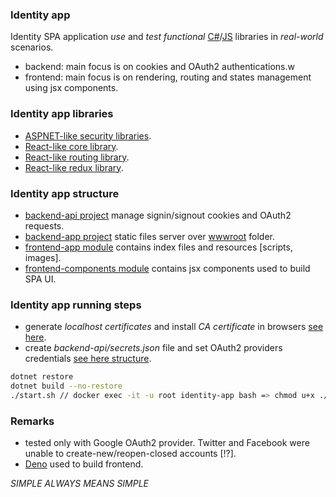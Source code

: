 ### Identity app
Identity SPA application *use* and *test* *functional* [C#](https://github.com/dragos-tudor/backend-security)/[JS](https://github.com/dragos-tudor/frontend-rendering) libraries in *real-world* scenarios.
- backend: main focus is on cookies and OAuth2 authentications.w
- frontend: main focus is on rendering, routing and states management using jsx components.

### Identity app libraries
- [ASPNET-like security libraries](https://github.com/dragos-tudor/backend-security).
- [React-like core library](https://github.com/dragos-tudor/frontend-rendering).
- [React-like routing library](https://github.com/dragos-tudor/frontend-routing).
- [React-like redux library](https://github.com/dragos-tudor/frontend-states).

### Identity app structure
- [backend-api project](./backend-api/) manage signin/signout cookies and OAuth2 requests.
- [backend-app project](./backend-app/) static files server over [wwwroot](./backend-app/wwwroot/) folder.
- [frontend-app module](./frontend-app/) contains index files and resources [scripts, images].
- [frontend-components module](./frontend-components/) contains jsx components used to build SPA UI.

### Identity app running steps
- generate *localhost certificates* and install *CA certificate* in browsers [see here](./OBS.md).
- create *backend-api/secrets.json* file and set OAuth2 providers credentials [see here structure](./OBS.md).
```sh
dotnet restore
dotnet build --no-restore
./start.sh // docker exec -it -u root identity-app bash => chmod u+x ./start.sh
```

### Remarks
- tested only with Google OAuth2 provider. Twitter and Facebook were unable to create-new/reopen-closed accounts [!?].
- [Deno](https://deno.com/) used to build frontend.

*SIMPLE ALWAYS MEANS SIMPLE*